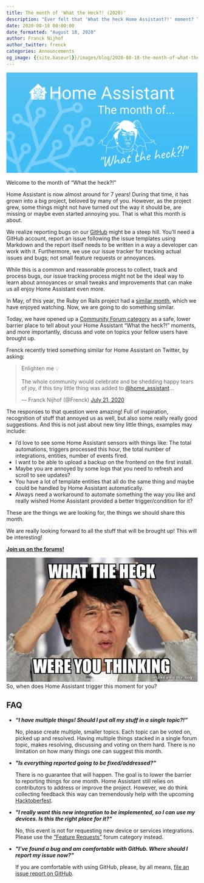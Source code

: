 ```yaml
---
title: The month of 'What the Heck?! (2020)'
description: "Ever felt that 'What the heck Home Assistant?!' moment? This month, we would like to learn about your 'what the heck?!' moments..."
date: 2020-08-18 00:00:00
date_formatted: "August 18, 2020"
author: Franck Nijhof
author_twitter: frenck
categories: Announcements
og_image: {{site.baseurl}}/images/blog/2020-08-18-the-month-of-what-the-heck/social.png
---
```


<a href='https://community.home-assistant.io/c/what-the-heck/52'><img src='/images/blog/2020-08-18-the-month-of-what-the-heck/social.png' style='border: 0;box-shadow: none;'></a>

Welcome to the month of “What the heck?!”

Home Assistant is now almost around for 7 years! During that time, it has grown
into a big project, beloved by many of you. However, as the project grew, some
things might not have turned out the way it should be, are missing or maybe even
started annoying you. That is what this month is about.

We realize reporting bugs on our [GitHub][github-issues] might be a steep hill.
You’ll need a GitHub account, report an issue following the issue templates
using Markdown and the report itself needs to be written in a way a developer
can work with it. Furthermore, we use our issue tracker for tracking actual
issues and bugs; not small feature requests or annoyances.

While this is a common and reasonable process to collect, track and process
bugs, our issue tracking process might not be the ideal way to learn about
annoyances or small tweaks and improvements that can make us all enjoy
Home Assistant even more.

In May, of this year, the Ruby on Rails project had a [similar month][rorwtf],
which we have enjoyed watching. Now, we are going to do something similar.

Today, we have opened up a [Community Forum category][forum] as a safe, lower
barrier place to tell about your Home Assistant “What the heck?!” moments,
and more importantly, discuss and vote  on topics your fellow users have
brought up.

Frenck recently tried something similar for Home Assistant on Twitter,
by asking:

<blockquote class="twitter-tweet"><p lang="en" dir="ltr">Enlighten me 💡<br><br>The whole community would celebrate and be shedding happy tears of joy, if this tiny little thing was added to <a href="https://twitter.com/home_assistant?ref_src=twsrc%5Etfw">@home_assistant</a>...</p>&mdash; Franck Nijhof (@Frenck) <a href="https://twitter.com/Frenck/status/1285592609772244993?ref_src=twsrc%5Etfw">July 21, 2020</a>
</blockquote>

The responses to that question were amazing! Full of inspiration, recognition of
stuff that annoyed us as well, but also some really really good suggestions.
And this is not just about new tiny little things, examples may include:

- I’d love to see some Home Assistant sensors with things like: The total
  automations, triggers processed this hour, the total number of integrations,
  entities, number of events fired.
- I want to be able to upload a backup on the frontend on the first install.
- Maybe you are annoyed by some logs that you need to refresh and scroll to see
  updates?
- You have a lot of template entities that all do the same thing and maybe could
  be handled by Home Assistant automatically.
- Always need a workaround to automate something the way you like and really
  wished Home Assistant provided a better trigger/condition for it?

These are the things we are looking for, the things we should share this month.

We are really looking forward to all the stuff that will be brought up!
This will be interesting!

**[Join us on the forums!][forum]**

<p class='img'>
<img src='/images/blog/2020-08-18-the-month-of-what-the-heck/jackie-chan-what-the-heck.jpg' alt='Image of a person expressing a what the heck moment'></a>
So, when does Home Assistant trigger this moment for you?
</p>

## FAQ

- **_“I have multiple things! Should I put all my stuff in a single topic?!”_**

  No, please create multiple, smaller topics. Each topic can be voted on,
  picked up and resolved. Having multiple things stacked in a single forum
  topic, makes resolving, discussing and voting on them hard. There is no
  limitation on how many things one can suggest this month.

- **_"Is everything reported going to be fixed/addressed?"_**

  There is no guarantee that will happen. The goal is to lower the barrier to
  reporting things for one month. Home Assistant still relies on contributors
  to address or improve the project. However, we do think collecting feedback
  this way can tremendously help with the upcoming
  [Hacktoberfest][hacktoberfest].

- **_"I really want this new integration to be implemented, so I can use my
  devices. Is this the right place for it?"_**

  No, this event is not for requesting new device or services integrations.
  Please use the [“Feature Requests”][feature-requests] forum category instead.

- **_"I’ve found a bug and am comfortable with GitHub. Where should I report my
  issue now?"_**

  If you are comfortable with using GitHub, please, by all means, [file an issue
  report on GitHub][github-issues].

[rorwtf]: https://weblog.rubyonrails.org/2020/5/7/A-May-of-WTFs/
[forum]: https://community.home-assistant.io/c/what-the-heck/52
[github-issues]: https://github.com/home-assistant/core/issues
[feature-requests]: https://community.home-assistant.io/c/feature-requests/13
[hacktoberfest]: https://hacktoberfest.digitalocean.com
